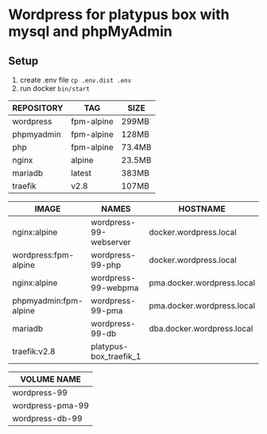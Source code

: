 # Wordpress for platypus box with mysql and phpMyAdmin

## Setup
1) create .env file ```cp .env.dist .env```
2) run docker ```bin/start```


| REPOSITORY       |  TAG       | SIZE
| ---------------- | ---------- | -------
| wordpress        | fpm-alpine | 299MB
| phpmyadmin       | fpm-alpine | 128MB
| php              | fpm-alpine | 73.4MB
| nginx            | alpine     | 23.5MB
| mariadb          | latest     | 383MB
| traefik          | v2.8       | 107MB

| IMAGE                 | NAMES                     | HOSTNAME
| --------------------- | --------------------------| ---------------------------
| nginx:alpine          | wordpress-99-webserver    | docker.wordpress.local
| wordpress:fpm-alpine  | wordpress-99-php          | docker.wordpress.local
| nginx:alpine          | wordpress-99-webpma       | pma.docker.wordpress.local
| phpmyadmin:fpm-alpine | wordpress-99-pma          | pma.docker.wordpress.local
| mariadb               | wordpress-99-db           | dba.docker.wordpress.local
| traefik:v2.8          | platypus-box_traefik_1    |

| VOLUME NAME
| -----------------
| wordpress-99
| wordpress-pma-99
| wordpress-db-99
